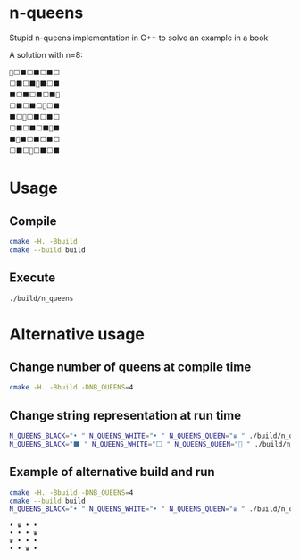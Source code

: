# n-queens

Stupid n-queens implementation in C++ to solve an example in a book

A solution with n=8:

```
👸⬜⬛⬜⬛⬜⬛⬜
⬜⬛⬜⬛👸⬛⬜⬛
⬛⬜⬛⬜⬛⬜⬛👸
⬜⬛⬜⬛⬜👸⬜⬛
⬛⬜👸⬜⬛⬜⬛⬜
⬜⬛⬜⬛⬜⬛👸⬛
⬛👸⬛⬜⬛⬜⬛⬜
⬜⬛⬜👸⬜⬛⬜⬛
```

# Usage

## Compile

```bash
cmake -H. -Bbuild
cmake --build build
```

## Execute

```bash
./build/n_queens
```

# Alternative usage

## Change number of queens at compile time

```bash
cmake -H. -Bbuild -DNB_QUEENS=4
```

## Change string representation at run time

```bash
N_QUEENS_BLACK="• " N_QUEENS_WHITE="• " N_QUEENS_QUEEN="♛ " ./build/n_queens 
N_QUEENS_BLACK="⬛ " N_QUEENS_WHITE="⬜ " N_QUEENS_QUEEN="👸 " ./build/n_queens
```

## Example of alternative build and run

```bash
cmake -H. -Bbuild -DNB_QUEENS=4
cmake --build build
N_QUEENS_BLACK="• " N_QUEENS_WHITE="• " N_QUEENS_QUEEN="♛ " ./build/n_queens 
```

```
• ♛ • • 
• • • ♛ 
♛ • • • 
• • ♛ •
```
